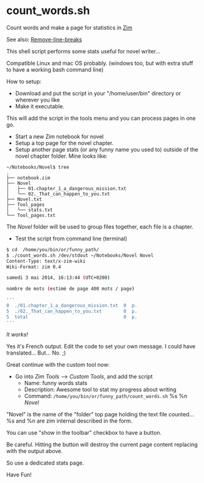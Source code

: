 count_words.sh
==============

Count words and make a page for statistics in [Zim](http://zim-wiki.org/)

See also: [Remove-line-breaks](https://github.com/jaap-karssenberg/zim-wiki/wiki/Remove-line-breaks-custom-tool)

This shell script performs some stats useful for novel writer…

Compatible Linux and mac OS probably. (windows too, but with extra stuff to have a working bash command line)

How to setup:

- Download and put the script in your "/home/user/bin" directory or wherever you like 
- Make it executable. 

This will add the script in the tools menu and you can process pages in one go.

- Start a new Zim notebook for novel
- Setup a top page for the novel chapter.
- Setup another page stats (or any funny name you used to) outside of the novel chapter folder.  Mine looks like:

```
~/Notebooks/Novel$ tree
.
├── notebook.zim
├── Novel
│   ├── 01.chapter_1_a_dangerous_mission.txt
│   └── 02._That_can_happen_to_you.txt
├── Novel.txt
├── Tool_pages
│   └── stats.txt
└── Tool_pages.txt
```


The *Novel* folder will be used to group files together, each file is a chapter.

- Test the script from command line (terminal)

```bash
$ cd  /home/you/bin/or/funny_path/
$ ./count_words.sh /dev/stdout ~/Notebooks/Novel Novel
Content-Type: text/x-zim-wiki
Wiki-Format: zim 0.4

samedi 3 mai 2014, 16:13:44 (UTC+0200)

nombre de mots (estimé de page 400 mots / page)

'''
0  ./01.chapter_1_a_dangerous_mission.txt  0  p.
5  ./02._That_can_happen_to_you.txt        0  p.
5  total                                   0  p.
'''
```

*It works!*

Yes it's French output. Edit the code to set your own message.
I could have translated… But… No. ;)

Great continue with the custom tool now:

- Go into _Zim Tools_ --> _Custom Tools_, and add the script
	- Name: funny words stats
	- Description: Awesome tool to stat my progress about writing
	- Command: `/home/you/bin/or/funny_path/count_words.sh` %s %n *Novel*

"Novel" is the name of the "folder" top page holding the text file counted…
%s and %n are zim internal described in the form.

You can use "show in the toolbar" checkbox to have a button.

Be careful. Hitting the button will destroy the current page content replacing with the output above.

So use a dedicated stats page.

Have Fun! 
